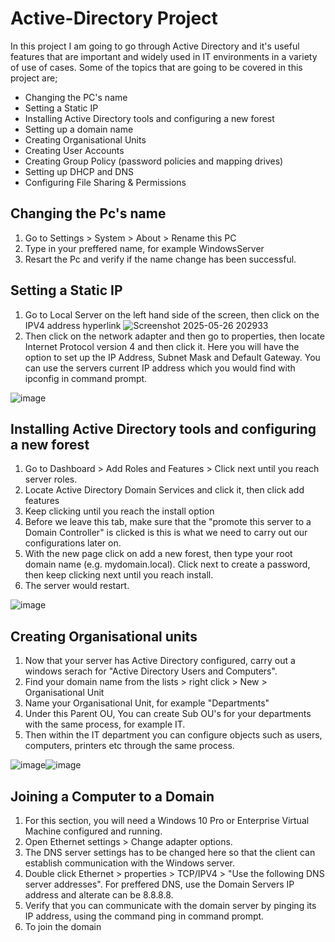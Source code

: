 # Active-Directory Project
In this project I am going to go through Active Directory and it's useful features that are important and widely used in IT environments in a variety of use of cases. Some of the topics that are going to be covered in this project are;
- Changing the PC's name
- Setting a Static IP
- Installing Active Directory tools and configuring a new forest
- Setting up a domain name
- Creating Organisational Units
- Creating User Accounts
- Creating Group Policy (password policies and mapping drives)
- Setting up DHCP and DNS
- Configuring File Sharing & Permissions
## Changing the Pc's name
1. Go to Settings > System > About > Rename this PC
2. Type in your preffered name, for example WindowsServer
3. Resart the Pc and verify if the name change has been successful. 
## Setting a Static IP
1. Go to Local Server on the left hand side of the screen, then click on the IPV4 address hyperlink
![Screenshot 2025-05-26 202933](https://github.com/user-attachments/assets/4f9b7104-cdf9-4553-ac1a-ec7b6ce2ec32)
2. Then click on the network adapter and then go to properties, then locate Internet Protocol version 4 and then click it. Here you will have the option to set up the IP Address, Subnet Mask and Default Gateway. You can use the servers current IP address which you would find with ipconfig in command prompt.
   
![image](https://github.com/user-attachments/assets/4d899861-c16a-47b7-8424-1b95f1377833)
## Installing Active Directory tools and configuring a new forest
1. Go to Dashboard > Add Roles and Features > Click next until you reach server roles.
2. Locate Active Directory Domain Services and click it, then click add features
3. Keep clicking until you reach the install option
4. Before we leave this tab, make sure that the "promote this server to a Domain Controller" is clicked is this is what we need to carry out our configurations later on.
5. With the new page click on add a new forest, then type your root domain name (e.g. mydomain.local). Click next to create a password, then keep clicking next until you reach install.
6. The server would restart.

![image](https://github.com/user-attachments/assets/71c33666-c4eb-497a-84cf-39b13067c95d)
## Creating Organisational units
1. Now that your server has Active Directory configured, carry out a windows serach for "Active Directory Users and Computers".
2. Find your domain name from the lists > right click > New > Organisational Unit
3. Name your Organisational Unit, for example "Departments"
4. Under this Parent OU, You can create Sub OU's for your departments with the same process, for example IT.
5. Then within the IT department you can configure objects such as users, computers, printers etc through the same process.
   
![image](https://github.com/user-attachments/assets/d985b88d-299b-4a56-a6de-ea2a8653fe66)![image](https://github.com/user-attachments/assets/28a747a9-7910-4f62-81d2-87ba9d387d59)
## Joining a Computer to a Domain
1. For this section, you will need a Windows 10 Pro or Enterprise Virtual Machine configured and running.
2. Open Ethernet settings > Change adapter options.
3. The DNS server settings has to be changed here so that the client can establish communication with the Windows server.
4. Double click Ethernet > properties > TCP/IPV4 > "Use the following DNS server addresses". For preffered DNS, use the Domain Servers IP address and alterate can be 8.8.8.8.
5. Verify that you can communicate with the domain server by pinging its IP address, using the command ping in command prompt.
6. To join the domain  










